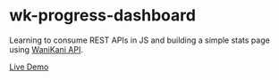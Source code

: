 # wk-progress-dashboard
Learning to consume REST APIs in JS and building a simple stats page using [WaniKani API](https://docs.api.wanikani.com/20170710/).

[Live Demo](https://cyber-brain.github.io/wk-progress-dashboard/)
